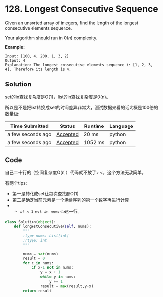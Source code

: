 # 128. Longest Consecutive Sequence

Given an unsorted array of integers, find the length of the longest consecutive elements sequence.

Your algorithm should run in O(*n*) complexity.

**Example:**

```
Input: [100, 4, 200, 1, 3, 2]
Output: 4
Explanation: The longest consecutive elements sequence is [1, 2, 3, 4]. Therefore its length is 4.
```



## Solution

set的in查找复杂度是O(1)，list的in查找复杂度是O(n)。

所以是不是把list转换成set的时间差异非常大，测试数据来看的话大概是100倍的数量级:

| Time Submitted    | Status                                                       | Runtime | Language |
| ----------------- | ------------------------------------------------------------ | ------- | -------- |
| a few seconds ago | [Accepted](https://leetcode.com/submissions/detail/204006826/) | 20 ms   | python   |
| a few seconds ago | [Accepted](https://leetcode.com/submissions/detail/204006784/) | 1052 ms | python   |

## Code

自己二十行的（空间复杂度O(n)）代码就不放了> <，这个方法无敌简单。

有两个tips:

- 第一是转化成set让每次查找都O(1)
- 第二是确定当前元素是一个连续序列的第一个数字再进行计算
- - `if x-1 not in nums`👈这一行。

```python
class Solution(object):
    def longestConsecutive(self, nums):
        """
        :type nums: List[int]
        :rtype: int
        """

        nums = set(nums)
        result = 0
        for x in nums:
            if x-1 not in nums:
                y = x + 1
                while y in nums:
                    y += 1
                result = max(result,y-x)
        return result
```


